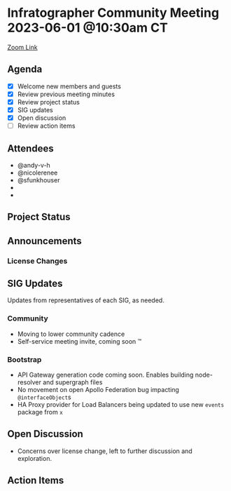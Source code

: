 # Infratographer Community Meeting 2023-06-01 @10:30am CT

[Zoom Link](https://us06web.zoom.us/j/88057942869?pwd=Vnd1OWplazFwREJQeWFHWks4MUptQT09)

## Agenda

* [x] Welcome new members and guests
* [x] Review previous meeting minutes
* [x] Review project status
* [x] SIG updates
* [x] Open discussion
* [ ] Review action items

## Attendees

* @andy-v-h
* @nicolerenee
* @sfunkhouser
*
*


## Project Status

## Announcements

### License Changes

## SIG Updates

Updates from representatives of each SIG, as needed.

### Community

* Moving to lower community cadence
* Self-service meeting invite, coming soon ™

### Bootstrap

* API Gateway generation code coming soon. Enables building node-resolver and supergraph files
* No movement on open Apollo Federation bug impacting `@interfaceObject`s
* HA Proxy provider for Load Balancers being updated to use new `events` package from `x`

## Open Discussion

* Concerns over license change, left to further discussion and exploration. 

## Action Items
